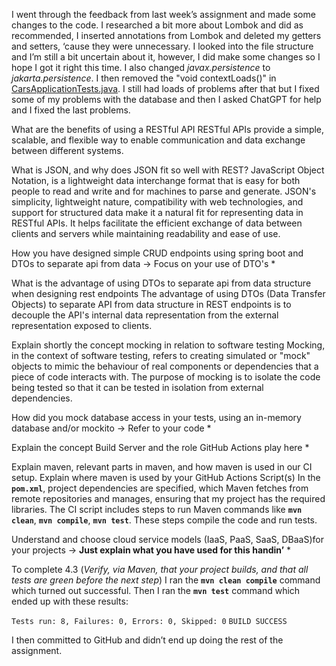 I went through the feedback from last week’s assignment and made some changes to the code. 
I researched a bit more about Lombok and did as recommended, I inserted annotations from Lombok and deleted my getters 
and setters, ‘cause they were unnecessary. I looked into the file structure and I’m still a bit uncertain about it, 
however, I did make some changes so I hope I got it right this time. 
I also changed *javax.persistence* to *jakarta.persistence*. I then removed the "void contextLoads()" in 
[CarsApplicationTests.java](http://CarsApplicationTests.java). 
I still had loads of problems after that but I fixed some of my problems with the database and then I asked 
ChatGPT for help and I fixed the last problems. 

What are the benefits of using a RESTful API
  RESTful APIs provide a simple, scalable, and flexible way to enable communication and data exchange between different systems.

What is JSON, and why does JSON fit so well with REST?
  JavaScript Object Notation, is a lightweight data interchange format that is easy for both people to read and write 
  and for machines to parse and generate.  JSON's simplicity, lightweight nature, compatibility with web technologies, 
  and support for structured data make it a natural fit for representing data in RESTful APIs.
  It helps facilitate the efficient exchange of data between clients and servers while maintaining readability and ease of use.

How you have designed simple CRUD endpoints using spring boot and DTOs to separate api from data -> Focus on your use of DTO's
  *

What is the advantage of using DTOs to separate api from data structure when designing rest endpoints
  The advantage of using DTOs (Data Transfer Objects) to separate API from data structure in REST endpoints 
  is to decouple the API's internal data representation   from the external representation exposed to clients.

Explain shortly the concept mocking in relation to software testing
  Mocking, in the context of software testing, refers to creating simulated or "mock" objects to mimic the behaviour 
  of real components or dependencies that a piece of code interacts with. The purpose of mocking is to isolate the 
  code being tested so that it can be tested in isolation from external dependencies.

How did you mock database access in your tests, using an in-memory database and/or mockito → Refer to your code
*

Explain the concept Build Server and the role GitHub Actions play here
*

Explain maven, relevant parts in maven, and how maven is used in our CI setup. Explain where maven is used by your GitHub Actions Script(s)
  In the **`pom.xml`**, project dependencies are specified, which Maven fetches from remote repositories and 
  manages, ensuring that my project has the required libraries.
  The CI script includes steps to run Maven commands like **`mvn clean`**, **`mvn compile`**, **`mvn test`**. These 
  steps compile the code and run tests.

Understand and choose cloud service models (IaaS, PaaS, SaaS, DBaaS)for your projects -> **Just explain what you have used for this handin’**
*

To complete 4.3 (*Verify, via Maven, that your project builds, and that all tests are green before the next step*) I ran the **`mvn clean compile`** command which turned out successful. 
Then I ran the **`mvn test`** command which ended up with these results:

`Tests run: 8, Failures: 0, Errors: 0, Skipped: 0`
`BUILD SUCCESS`

I then committed to GitHub and didn’t end up doing the rest of the assignment.
